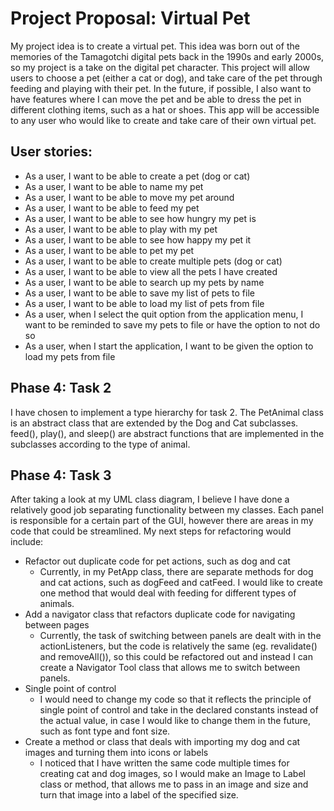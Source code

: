 # Project Proposal: Virtual Pet

My project idea is to create a virtual pet. This idea was born out of the memories of the 
Tamagotchi digital pets back in the 1990s and early 2000s, so my project is a take on the digital pet character. 
This project will allow users to choose a pet (either a cat or dog), and take care of the pet through feeding and playing 
with their pet. In the future, if possible, I also want to have features where I can move the pet and be able to dress 
the pet in different clothing items, such as a hat or shoes. This app will be accessible to any user who would like to 
create and take care of their own virtual pet.

## User stories:
- As a user, I want to be able to create a pet (dog or cat)
- As a user, I want to be able to name my pet
- As a user, I want to be able to move my pet around
- As a user, I want to be able to feed my pet
- As a user, I want to be able to see how hungry my pet is
- As a user, I want to be able to play with my pet
- As a user, I want to be able to see how happy my pet it
- As a user, I want to be able to pet my pet
- As a user, I want to be able to create multiple pets (dog or cat)
- As a user, I want to be able to view all the pets I have created
- As a user, I want to be able to search up my pets by name
- As a user, I want to be able to save my list of pets to file
- As a user, I want to be able to load my list of pets from file
- As a user, when I select the quit option from the application menu, I want to be reminded to save my pets to file or 
  have the option to not do so
- As a user, when I start the application, I want to be given the option to load my pets from file

## Phase 4: Task 2

I have chosen to implement a type hierarchy for task 2. The PetAnimal class is an abstract class that are extended by 
the Dog and Cat subclasses. feed(), play(), and sleep() are abstract functions that are implemented in the subclasses 
according to the type of animal. 

## Phase 4: Task 3

After taking a look at my UML class diagram, I believe I have done a relatively good job separating functionality between
my classes. Each panel is responsible for a certain part of the GUI, however there are areas in my code that could be streamlined. 
My next steps for refactoring would include:
- Refactor out duplicate code for pet actions, such as dog and cat
  - Currently, in my PetApp class, there are separate methods for dog and cat actions, such as dogFeed and catFeed. I would like to
    create one method that would deal with feeding for different types of animals.
- Add a navigator class that refactors duplicate code for navigating between pages
  - Currently, the task of switching between panels are dealt with in the actionListeners, but the code is 
    relatively the same (eg. revalidate() and removeAll()), so this could be refactored out and instead I can create a Navigator Tool class
    that allows me to switch between panels.
- Single point of control
  - I would need to change my code so that it reflects the principle of single point of control and take in the declared constants
    instead of the actual value, in case I would like to change them in the future, such as font type and font size.
- Create a method or class that deals with importing my dog and cat images and turning them into icons or labels
  - I noticed that I have written the same code multiple times for creating cat and dog images, so I would make an Image to Label class 
    or method, that allows me to pass in an image and size and turn that image into a label of the specified size.

